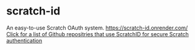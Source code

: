 # scratch-id
An easy-to-use Scratch OAuth system.
https://scratch-id.onrender.com/
[Click for a list of Github repositries that use ScratchID for secure Scratch authentication](https://github.com/search?q=%22https%3A%2F%2Fscratch-id.onrender.com%2F%22&type=code)
